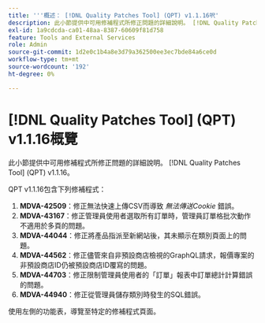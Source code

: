 ```yaml
---
title: '''概述： [!DNL Quality Patches Tool] (QPT) v1.1.16呎'
description: 此小節提供中可用修補程式所修正問題的詳細說明。 [!DNL Quality Patches Tool] (QPT) v1.1.16。
exl-id: 1a9cdcda-ca01-48aa-8387-60609f81d758
feature: Tools and External Services
role: Admin
source-git-commit: 1d2e0c1b4a8e3d79a362500ee3ec7bde84a6ce0d
workflow-type: tm+mt
source-wordcount: '192'
ht-degree: 0%

---
```


# [!DNL Quality Patches Tool] (QPT) v1.1.16概覽

此小節提供中可用修補程式所修正問題的詳細說明。 [!DNL Quality Patches Tool] (QPT) v1.1.16。

QPT v1.1.16包含下列修補程式：

1. **MDVA-42509**：修正無法快速上傳CSV而導致 *無法傳送Cookie* 錯誤。
1. **MDVA-43167**：修正管理員使用者選取所有訂單時，管理員訂單格批次動作不適用於多頁的問題。
1. **MDVA-44044**：修正將產品指派至新網站後，其未顯示在類別頁面上的問題。
1. **MDVA-44562**：修正儘管來自非預設商店檢視的GraphQL請求，報價專案的非預設商店ID仍被預設商店ID覆寫的問題。
1. **MDVA-44703**：修正限制管理員使用者的「訂單」報表中訂單總計計算錯誤的問題。
1. **MDVA-44940**：修正從管理員儲存類別時發生的SQL錯誤。

使用左側的功能表，導覽至特定的修補程式頁面。
